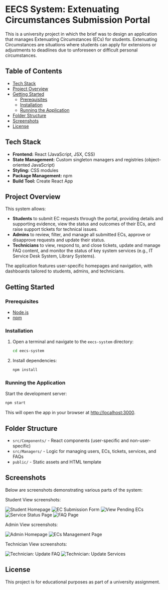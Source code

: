 # EECS System: Extenuating Circumstances Submission Portal

This is a university project in which the brief was to design an application that manages Extenuating Circumstances (ECs) for students. Extenuating Circumstances are situations where students can apply for extensions or adjustments to deadlines due to unforeseen or difficult personal circumstances.

## Table of Contents

- [Tech Stack](#tech-stack)
- [Project Overview](#project-overview)
- [Getting Started](#getting-started)
  - [Prerequisites](#prerequisites)
  - [Installation](#installation)
  - [Running the Application](#running-the-application)
- [Folder Structure](#folder-structure)
- [Screenshots](#screenshots)
- [License](#license)

## Tech Stack

- **Frontend:** React (JavaScript, JSX, CSS)
- **State Management:** Custom singleton managers and registries (object-oriented JavaScript)
- **Styling:** CSS modules
- **Package Management:** npm
- **Build Tool:** Create React App

## Project Overview

This system allows:

- **Students** to submit EC requests through the portal, providing details and supporting evidence, view the status and outcomes of their ECs, and raise support tickets for technical issues.
- **Admins** to review, filter, and manage all submitted ECs, approve or disapprove requests and update their status.
- **Technicians** to view, respond to, and close tickets, update and manage FAQ content, and monitor the status of key system services (e.g., IT Service Desk System, Library Systems).

The application features user-specific homepages and navigation, with dashboards tailored to students, admins, and technicians.

## Getting Started

### Prerequisites

- [Node.js](https://nodejs.org/)
- [npm](https://www.npmjs.com/)

### Installation

1. Open a terminal and navigate to the `eecs-system` directory:
   ```sh
   cd eecs-system
   ```
2. Install dependencies:
   ```sh
   npm install
   ```

### Running the Application

Start the development server:

```sh
npm start
```

This will open the app in your browser at [http://localhost:3000](http://localhost:3000).

## Folder Structure

- `src/Components/` - React components (user-specific and non-user-specific)
- `src/Managers/` - Logic for managing users, ECs, tickets, services, and FAQs
- `public/` - Static assets and HTML template

## Screenshots

Below are screenshots demonstrating various parts of the system:

Student View screenshots:

![Student Homepage](eecs-system/images/Screenshot%202025-08-24%20102148.png)
![EC Submission Form](eecs-system/images/Screenshot%202025-08-24%20101659.png)
![View Pending ECs](eecs-system/images/Screenshot%202025-08-24%20101815.png)
![Service Status Page](eecs-system/images/Screenshot%202025-08-24%20101935.png)
![FAQ Page](eecs-system/images/Screenshot%202025-08-24%20102009.png)

Admin View screenshots:

![Admin Homepage](eecs-system/images/Screenshot%202025-08-24%20102045.png)
![ECs Management Page](eecs-system/images/Screenshot%202025-08-24%20102105.png)

Technician View screenshots:

![Technician: Update FAQ](eecs-system/images/Screenshot%202025-08-24%20104027.png)
![Technician: Update Services](eecs-system/images/Screenshot%202025-08-24%20104053.png)

## License

This project is for educational purposes as part of a university assignment.

